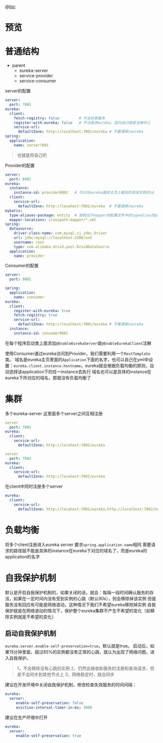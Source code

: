 @[toc](笔记)
# 预览
# 普通结构
- parent
    - eureka-server
    - service-provider
    - service-consumer

server的配置
```yaml
server:
  port: 7001
eureka:
  client:
    fetch-registry: false         # 不去检索服务
    register-with-eureka: false   # 不注册进eureka，因为自己就是注册中心
    service-url:                  
      defaultZone: http://localhost:7001/eureka # 不要漏掉/eureka
spring:
  application:
    name: server7001
```
> 也就是将自己的

Provider的配置
```yaml
server:
  port: 8001
eureka:
  instance:
    instance-id: provider8001   # 可以在eureka服务主页上看到的具体实例的id
  client:
    service-url:
      defaultZone: http://locahost:7001/eureka  # 不要漏掉/eureka
mybatis:
  type-aliases-package: entity  # 就相当于mapper的配置文件中的typealias的package属性
  mapper-locations: classpath:mapper/*.xml
spring:
  datasource:
    driver-class-name: com.mysql.cj.jdbc.Driver
    url: jdbc:mysql://localhost:3306/ex5
    username: root
    type: com.alibaba.druid.pool.DruidDataSource
  application:
    name: provider

```

Consumer的配置
```yaml
server:
  port: 9001

spring:
  application:
    name: consumer
eureka:
  client:
    register-with-eureka: true
    fetch-registry: true
    service-url:
      defaultZone: http://localhost:7001/eureka # 不要漏掉/eureka
  instance:
    instance-id: consumer9001
```
在每个程序启动类上面添加`@EnableEurekaServer`或`@EnableEurekaClient`注解

使用Consumer通过eureka访问到Provider，我们需要利用一个`RestTemplate`类。
域名是eureka主页里面的`Application`下面的名字，也可以自己在yml中设置：`eureka.client.instance.hostname`，eureka就会根据负载均衡的原则，自动选择该application下的任一instance去执行
域名也可以是具体的instance在eureka下所对应的域名，那就没有负载均衡了
# 集群
多个eureka-server
这里面多个server之间互相注册
```yaml
server
  port: 7001
eureka:
  client:
    service-url:
      defaultZone: http://locahost:7002/eureka
```
```yaml
server
  port: 7002
eureka:
  client:
    service-url:
      defaultZone: http://locahost:7001/eureka
```

在client中同时注册多个server
```yaml
eureka:
  client:
    service-url:
      defaultZone: http://locahost:7001/eureka,http://localhost:7002/eureka
```
# 负载均衡
将多个client注册进入eureka server
要求`spring.application.name`相同
需要请求的路径就不能是具体的instance在eureka下对应的域名了，而是eureka的application的名字
# 自我保护机制
默认是开启自我保护机制的，如果关闭的话，就会：每隔一段时间确认服务的存活，如果在一定时间内没有受到实例的心跳（默认90s），则会移除掉该实例
但是服务没有回应有可能是网络波动，这种情况下我们不希望eureka移除掉实例
自我保护就是在网络波动的情况下，保护整个eureka集群不产生不希望的变化（如移除实例就是不希望的变化）
## 启动自我保护机制
`eureka.server.enable-self-preservation=true`，默认就是true。
启动后，如果15分钟里面，超过85%的实例都没有正常的心跳，就认为出现了网络问题，进入自我保护。
> 1，不会移除没有心跳的实例
> 2，仍然会接收新服务的注册和查询请求，但是不会同步到其他节点上
> 3，网络稳定时，就会同步

建议在开发环境中关闭自我保护机制，修改检查失效服务的时间间隔：
```yaml
eureka:
  server:
     enable-self-preservation: false
     eviction-interval-timer-in-ms: 3000
```
建议在生产环境中打开
```yaml
eureka:
  server:
     enable-self-preservation: true
```